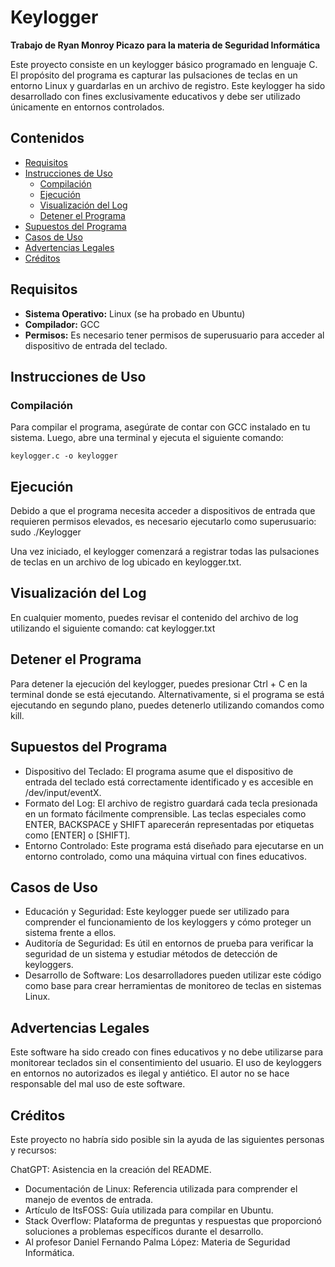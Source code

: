 # Keylogger
**Trabajo de Ryan Monroy Picazo para la materia de Seguridad Informática**

Este proyecto consiste en un keylogger básico programado en lenguaje C. El propósito del programa es capturar las pulsaciones de teclas en un entorno Linux y guardarlas en un archivo de registro. Este keylogger ha sido desarrollado con fines exclusivamente educativos y debe ser utilizado únicamente en entornos controlados.

## Contenidos

- [Requisitos](#requisitos)
- [Instrucciones de Uso](#instrucciones-de-uso)
  - [Compilación](#compilación)
  - [Ejecución](#ejecución)
  - [Visualización del Log](#visualización-del-log)
  - [Detener el Programa](#detener-el-programa)
- [Supuestos del Programa](#supuestos-del-programa)
- [Casos de Uso](#casos-de-uso)
- [Advertencias Legales](#advertencias-legales)
- [Créditos](#créditos)

## Requisitos

- **Sistema Operativo:** Linux (se ha probado en Ubuntu)
- **Compilador:** GCC
- **Permisos:** Es necesario tener permisos de superusuario para acceder al dispositivo de entrada del teclado.

## Instrucciones de Uso

### Compilación

Para compilar el programa, asegúrate de contar con GCC instalado en tu sistema. Luego, abre una terminal y ejecuta el siguiente comando:

```keylogger.c -o keylogger```

## Ejecución
Debido a que el programa necesita acceder a dispositivos de entrada que requieren permisos elevados, es necesario ejecutarlo como superusuario:
sudo ./Keylogger

Una vez iniciado, el keylogger comenzará a registrar todas las pulsaciones de teclas en un archivo de log ubicado en keylogger.txt.

## Visualización del Log
En cualquier momento, puedes revisar el contenido del archivo de log utilizando el siguiente comando:
cat keylogger.txt

## Detener el Programa
Para detener la ejecución del keylogger, puedes presionar Ctrl + C en la terminal donde se está ejecutando. Alternativamente, si el programa se está ejecutando en segundo plano, puedes detenerlo utilizando comandos como kill.

## Supuestos del Programa
- Dispositivo del Teclado: El programa asume que el dispositivo de entrada del teclado está correctamente identificado y es accesible en /dev/input/eventX.
- Formato del Log: El archivo de registro guardará cada tecla presionada en un formato fácilmente comprensible. Las teclas especiales como ENTER, BACKSPACE y SHIFT aparecerán representadas por etiquetas como [ENTER] o [SHIFT].
- Entorno Controlado: Este programa está diseñado para ejecutarse en un entorno controlado, como una máquina virtual con fines educativos.
## Casos de Uso
- Educación y Seguridad: Este keylogger puede ser utilizado para comprender el funcionamiento de los keyloggers y cómo proteger un sistema frente a ellos.
- Auditoría de Seguridad: Es útil en entornos de prueba para verificar la seguridad de un sistema y estudiar métodos de detección de keyloggers.
- Desarrollo de Software: Los desarrolladores pueden utilizar este código como base para crear herramientas de monitoreo de teclas en sistemas Linux.
## Advertencias Legales
Este software ha sido creado con fines educativos y no debe utilizarse para monitorear teclados sin el consentimiento del usuario. El uso de keyloggers en entornos no autorizados es ilegal y antiético. El autor no se hace responsable del mal uso de este software.

## Créditos
Este proyecto no habría sido posible sin la ayuda de las siguientes personas y recursos:

ChatGPT: Asistencia en la creación del README.
- Documentación de Linux: Referencia utilizada para comprender el manejo de eventos de entrada.
- Artículo de ItsFOSS: Guía utilizada para compilar en Ubuntu.
- Stack Overflow: Plataforma de preguntas y respuestas que proporcionó soluciones a problemas específicos durante el desarrollo.
- Al profesor Daniel Fernando Palma López: Materia de Seguridad Informática.
